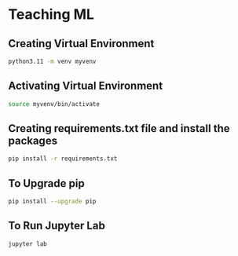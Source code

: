 # Teaching ML

## Creating Virtual Environment

```sh
python3.11 -m venv myvenv
```

## Activating Virtual Environment

```sh
source myvenv/bin/activate
```

## Creating requirements.txt file and install the packages

```sh
pip install -r requirements.txt
```

## To Upgrade pip

```sh
pip install --upgrade pip
```

## To Run Jupyter Lab

```sh
jupyter lab
```
